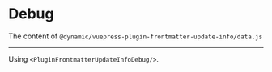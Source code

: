 # Debug

The content of `@dynamic/vuepress-plugin-frontmatter-update-info/data.js`

<PluginFrontmatterUpdateInfoDebug/>

-----
Using `<PluginFrontmatterUpdateInfoDebug/>`.
